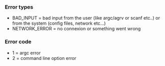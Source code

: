 ### Error types 
- BAD_INPUT = bad input from the user (like argc/agrv or scanf etc..) or from the system (config files, network etc...)
- NETWORK_ERROR = no connexion or something went wrong

### Error code
- 1 = argc error 
- 2 = command line option error